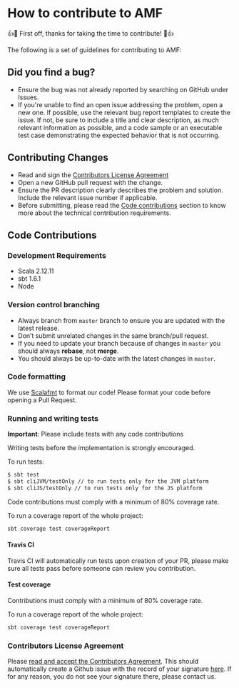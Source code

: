 # How to contribute to AMF

👍🎉 First off, thanks for taking the time to contribute! 🎉👍

The following is a set of guidelines for contributing to AMF:

## Did you find a bug?
- Ensure the bug was not already reported by searching on GitHub under Issues.
- If you're unable to find an open issue addressing the problem, open a new one. If possible, use the relevant bug report templates to create the issue.
If not, be sure to include a title and clear description, as much relevant information as possible, 
and a code sample or an executable test case demonstrating the expected 
behavior that is not occurring.

## Contributing Changes
- Read and sign the [Contributors License Agreement](#contributors-license-agreement)
- Open a new GitHub pull request with the change.
- Ensure the PR description clearly describes the problem and solution. Include the relevant issue number if applicable.
- Before submitting, please read the [Code contributions](#code-contributions) section to know more about the technical contribution requirements.

## Code Contributions

### Development Requirements
* Scala 2.12.11
* sbt 1.6.1
* Node

### Version control branching
- Always branch from `master` branch to ensure you are updated with the latest release.
- Don’t submit unrelated changes in the same branch/pull request.
- If you need to update your branch because of changes in `master` you should always **rebase**, not **merge**.
- You should always be up-to-date with the latest changes in `master`.

### Code formatting

We use [Scalafmt](https://scalameta.org/scalafmt/) to format our code! Please format your code before opening a Pull Request.

### Running and writing tests

**Important**: Please include tests with any code contributions

Writing tests before the implementation is strongly encouraged. 

To run tests:
```sh
$ sbt test
$ sbt cliJVM/testOnly // to run tests only for the JVM platform
$ sbt cliJS/testOnly // to run tests only for the JS platform
```

Code contributions must comply with a minimum of 80% coverage rate. 

To run a coverage report of the whole project:
```sh
sbt coverage test coverageReport
```

#### Travis CI

Travis CI will automatically run tests upon creation of your PR, please make sure all tests pass before someone can review you contribution.

#### Test coverage

Contributions must comply with a minimum of 80% coverage rate.

To run a coverage report of the whole project:
```sh
sbt coverage test coverageReport
```

### Contributors License Agreement

Please [read and accept the Contributors Agreement](https://api-notebook.anypoint.mulesoft.com/notebooks#380297ed0e474010ff43). 
This should automatically create a Github issue with the record of your signature [here](https://github.com/mulesoft/contributor-agreements/issues). 
If for any reason, you do not see your signature there, please contact us.